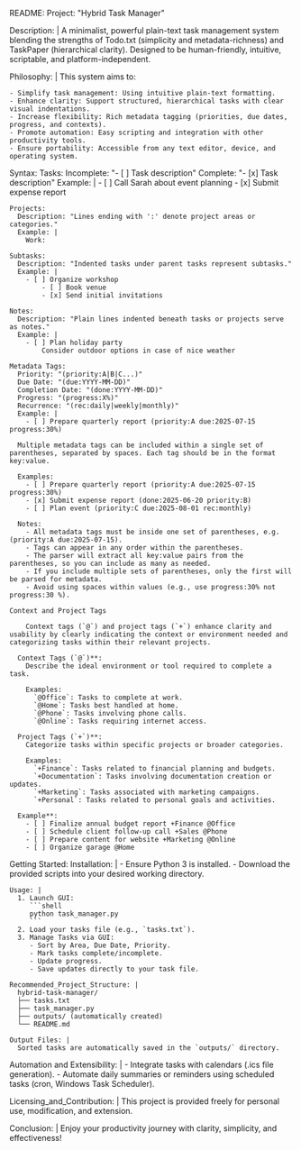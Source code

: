 README:
  Project: "Hybrid Task Manager"
  
  Description: |
    A minimalist, powerful plain-text task management system blending the strengths of Todo.txt (simplicity and metadata-richness) and TaskPaper (hierarchical clarity). Designed to be human-friendly, intuitive, scriptable, and platform-independent.
  
  Philosophy: |
    This system aims to:
    
    - Simplify task management: Using intuitive plain-text formatting.
    - Enhance clarity: Support structured, hierarchical tasks with clear visual indentations.
    - Increase flexibility: Rich metadata tagging (priorities, due dates, progress, and contexts).
    - Promote automation: Easy scripting and integration with other productivity tools.
    - Ensure portability: Accessible from any text editor, device, and operating system.
  
  Syntax:
    Tasks:
      Incomplete: "- [ ] Task description"
      Complete: "- [x] Task description"
      Example: |
        - [ ] Call Sarah about event planning
        - [x] Submit expense report

    Projects:
      Description: "Lines ending with ':' denote project areas or categories."
      Example: |
        Work:

    Subtasks:
      Description: "Indented tasks under parent tasks represent subtasks."
      Example: |
        - [ ] Organize workshop
            - [ ] Book venue
            - [x] Send initial invitations
    
    Notes:
      Description: "Plain lines indented beneath tasks or projects serve as notes."
      Example: |
        - [ ] Plan holiday party
            Consider outdoor options in case of nice weather
    
    Metadata Tags:
      Priority: "(priority:A|B|C...)"
      Due Date: "(due:YYYY-MM-DD)"
      Completion Date: "(done:YYYY-MM-DD)"
      Progress: "(progress:X%)"
      Recurrence: "(rec:daily|weekly|monthly)"
      Example: |
        - [ ] Prepare quarterly report (priority:A due:2025-07-15 progress:30%)

      Multiple metadata tags can be included within a single set of parentheses, separated by spaces. Each tag should be in the format key:value.
      
      Examples:
        - [ ] Prepare quarterly report (priority:A due:2025-07-15 progress:30%)
        - [x] Submit expense report (done:2025-06-20 priority:B)
        - [ ] Plan event (priority:C due:2025-08-01 rec:monthly)
      
      Notes:
        - All metadata tags must be inside one set of parentheses, e.g. (priority:A due:2025-07-15).
        - Tags can appear in any order within the parentheses.
        - The parser will extract all key:value pairs from the parentheses, so you can include as many as needed.
        - If you include multiple sets of parentheses, only the first will be parsed for metadata.
        - Avoid using spaces within values (e.g., use progress:30% not progress:30 %).

    Context and Project Tags

        Context tags (`@`) and project tags (`+`) enhance clarity and usability by clearly indicating the context or environment needed and categorizing tasks within their relevant projects.

      Context Tags (`@`)**:
        Describe the ideal environment or tool required to complete a task.
        
        Examples:
          `@Office`: Tasks to complete at work.
          `@Home`: Tasks best handled at home.
          `@Phone`: Tasks involving phone calls.
          `@Online`: Tasks requiring internet access.

      Project Tags (`+`)**:
        Categorize tasks within specific projects or broader categories.
  
        Examples:
          `+Finance`: Tasks related to financial planning and budgets.
          `+Documentation`: Tasks involving documentation creation or updates.
          `+Marketing`: Tasks associated with marketing campaigns.
          `+Personal`: Tasks related to personal goals and activities.

      Example**:
        - [ ] Finalize annual budget report +Finance @Office
        - [ ] Schedule client follow-up call +Sales @Phone
        - [ ] Prepare content for website +Marketing @Online
        - [ ] Organize garage @Home
  
  Getting Started:
    Installation: |
      - Ensure Python 3 is installed.
      - Download the provided scripts into your desired working directory.
    
    Usage: |
      1. Launch GUI:
         ```shell
         python task_manager.py
         ```
      2. Load your tasks file (e.g., `tasks.txt`).
      3. Manage Tasks via GUI:
         - Sort by Area, Due Date, Priority.
         - Mark tasks complete/incomplete.
         - Update progress.
         - Save updates directly to your task file.
    
    Recommended_Project_Structure: |
      hybrid-task-manager/
      ├── tasks.txt
      ├── task_manager.py
      ├── outputs/ (automatically created)
      └── README.md
    
    Output Files: |
      Sorted tasks are automatically saved in the `outputs/` directory.
  
  Automation and Extensibility: |
    - Integrate tasks with calendars (.ics file generation).
    - Automate daily summaries or reminders using scheduled tasks (cron, Windows Task Scheduler).
  
  Licensing_and_Contribution: |
    This project is provided freely for personal use, modification, and extension.

  Conclusion: |
    Enjoy your productivity journey with clarity, simplicity, and effectiveness!